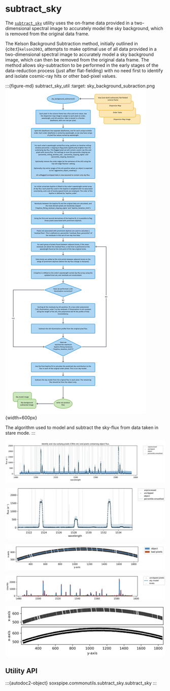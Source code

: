 # subtract_sky

The [`subtract_sky`](#soxspipe.commonutils.subtract_sky) utility uses the on-frame data provided in a two-dimensional spectral image to accurately model the sky background, which is removed from the original data frame.

The Kelson Background Subtraction method, initially outlined in {cite:t}`kelson2003`, attempts to make optimal use of all data provided in a two-dimensional spectral image to accurately model a sky background image, which can then be removed from the original data frame. The method allows sky-subtraction to be performed in the early stages of the data-reduction process (just after flat-fielding) with no need first to identify and isolate cosmic-ray hits or other bad-pixel values.

:::{figure-md} subtract_sky_util
:target: sky_background_subraction.png
![](sky_background_subraction.png){width=600px}

The algorithm used to model and subtract the sky-flux from data taken in stare mode.
:::







[![](../_images/54004230841_e21680b752_b.jpg)](https://live.staticflickr.com/65535/54004230841_e21680b752_b.jpg)



[![](../_images/54003326902_2815efe78e_b.jpg)](https://live.staticflickr.com/65535/54003326902_2815efe78e_b.jpg)



[![](../_images/54004480753_e9d91964ac_b.jpg)](https://live.staticflickr.com/65535/54004480753_e9d91964ac_b.jpg)



[![](../_images/54006477645_0a1b657188_b.jpg)](https://live.staticflickr.com/65535/54006477645_0a1b657188_b.jpg)



[![](../_images/54005145497_ced1bc9537_b.jpg)](https://live.staticflickr.com/65535/54005145497_ced1bc9537_b.jpg)







## Utility API

:::{autodoc2-object} soxspipe.commonutils.subtract_sky.subtract_sky
:::
